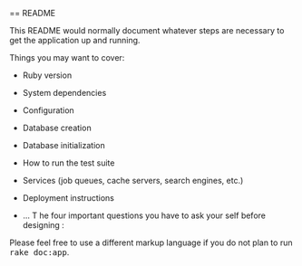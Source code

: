 == README

This README would normally document whatever steps are necessary to get the
application up and running.

Things you may want to cover:

* Ruby version

* System dependencies

* Configuration

* Database creation

* Database initialization

* How to run the test suite

* Services (job queues, cache servers, search engines, etc.)

* Deployment instructions

* ...
T he four important questions you have to ask your self before designing :



Please feel free to use a different markup language if you do not plan to run
<tt>rake doc:app</tt>.
